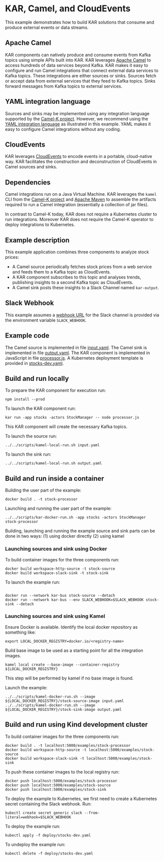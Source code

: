 # KAR, Camel, and CloudEvents

This example demonstrates how to build KAR solutions that consume and produce
external events or data streams.

## Apache Camel

KAR components can natively produce and consume events from Kafka topics using
simple APIs built into KAR. KAR leverages [Apache
Camel](https://camel.apache.org) to access hundreds of data services beyond
Kafka. KAR makes it easy to configure and run Camel integrations that connect
external data services to Kafka topics. These integrations are either sources or
sinks. Sources fetch or accept data from external services that they feed to
Kafka topics. Sinks forward messages from Kafka topics to external services.

## YAML integration language

Sources and sinks may be implemented using any integration language supported by
the [Camel-K project](https://camel.apache.org/camel-k/latest/index.html).
However, we recommend using the [YAML integration
language](https://camel.apache.org/camel-k/latest/languages/yaml.html) as
illustrated in this example. YAML makes it easy to configure Camel integrations
without any coding.

## CloudEvents

KAR leverages [CloudEvents](https://cloudevents.io) to encode events in a
portable, cloud-native way. KAR facilitates the construction and deconstruction
of CloudEvents in Camel sources and sinks.

## Dependencies

Camel integrations run on a Java Virtual Machine. KAR leverages the `kamel` CLI
from the [Camel-K project](https://camel.apache.org/camel-k/latest/index.html)
and [Apache Maven](https://maven.apache.org) to assemble the artifacts required
to run a Camel integration (essentially a collection of jar files).

In contrast to Camel-K today, KAR does not require a Kubernetes cluster to run
integrations. Moreover KAR does not require the Camel-K operator to deploy
integrations to Kubernetes.

## Example description

This example application combines three components to analyze stock prices:
- A Camel source periodically fetches stock prices from a web service and feeds
  them to a Kafka topic as CloudEvents.
- A KAR component subscribes to this topic and analyses trends, publishing
  insights to a second Kafka topic as CloudEvents.
- A Camel sink posts these insights to a Slack Channel named `kar-output`.

## Slack Webhook

This example assumes a [webhook URL](https://api.slack.com/messaging/webhooks)
for the Slack channel is provided via the environment variable `SLACK_WEBHOOK`.

## Example code

The Camel source is implemented in file [input.yaml](input.yaml). The Camel sink
is implemented in file [output.yaml](output.yaml). The KAR component is
implemented in JavaScript in file [processor.js](processor.js). A Kubernetes
deployment template is provided in [stocks-dev.yaml](deploy/stocks-dev.yaml).

## Build and run locally

To prepare the KAR component for execution run:
```
npm install --prod
```

To launch the KAR component run:
```
kar run -app stocks -actors StockManager -- node processor.js
```
This KAR component will create the necessary Kafka topics.

To launch the source run:
```
../../scripts/kamel-local-run.sh input.yaml
```

To launch the sink run:
```
../../scripts/kamel-local-run.sh output.yaml
```

## Build and run inside a container

Building the user part of the example:
```
docker build . -t stock-processor
```

Launching and running the user part of the example:
```
../../scripts/kar-docker-run.sh -app stocks -actors StockManager stock-processor
```

Building, launching and running the example source and sink parts can be done in two ways:
(1) using docker directly
(2) using kamel

### Launching sources and sink using Docker

To build container images for the three components run:
```
docker build workspace-http-source -t stock-source
docker build workspace-slack-sink -t stock-sink
```

To launch the example run:
```

docker run --network kar-bus stock-source --detach
docker run --network kar-bus --env SLACK_WEBHOOK=$SLACK_WEBHOOK stock-sink --detach
```

### Launching sources and sink using Kamel

Ensure Docker is available. Identify the local docker repository as something like:
```
export LOCAL_DOCKER_REGISTRY=docker.io/<registry-name>
```

Build base image to be used as a starting point for all the integration images.
```
kamel local create --base-image --container-registry ${LOCAL_DOCKER_REGISTRY}
```
This step will be performed by kamel if no base image is found.

Launch the example:
```
../../scripts/kamel-docker-run.sh --image ${LOCAL_DOCKER_REGISTRY}/stock-source-image input.yaml
../../scripts/kamel-docker-run.sh --image ${LOCAL_DOCKER_REGISTRY}/stock-sink-image output.yaml
```

## Build and run using Kind development cluster

To build container images for the three components run:
```
docker build . -t localhost:5000/examples/stock-processor
docker build workspace-http-source -t localhost:5000/examples/stock-source
docker build workspace-slack-sink -t localhost:5000/examples/stock-sink
```

To push these container images to the local registry run:
```
docker push localhost:5000/examples/stock-processor
docker push localhost:5000/examples/stock-source
docker push localhost:5000/examples/stock-sink
```

To deploy the example to Kubernetes, we first need to create a Kubernetes secret
containing the Slack webhook. Run:
```
kubectl create secret generic slack --from-literal=webhook=$SLACK_WEBHOOK
```

To deploy the example run:
```
kubectl apply -f deploy/stocks-dev.yaml
```

To undeploy the example run:
```
kubectl delete -f deploy/stocks-dev.yaml
```
